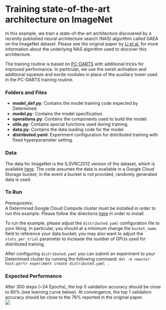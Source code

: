 # Training state-of-the-art architecture on ImageNet
In this example, we train a state-of-the-art architecture discovered by a recently published neural architecture search (NAS) algorithm called GAEA on the ImageNet dataset.  Please see the original paper by [Li et al.](https://arxiv.org/abs/2004.07802) for more information about the underlying NAS algorithm used to discover this architecture.

The training routine is based on [PC-DARTS](https://github.com/yuhuixu1993/PC-DARTS/blob/master/train_imagenet.py) with additional tricks for improved performance.  In particular, we use the swish activation and additional squeeze and excite modules in place of the auxiliary tower used in the PC-DARTS training routine.  

### Folders and Files
* **model_def.py**: Contains the model training code expected by Determined.
* **model.py**: Contains the model specification.
* **operations.py**: Contains the components used to build the model.
* **utils.py**: Contains special functions used during training.
* **data.py**: Contains the data loading code for the model.
* **distributed.yaml**: Experiment configuration for distributed training with fixed hyperparameter setting.

### Data
The data for ImageNet is the ILSVRC2012 version of the dataset, which is available [here](http://www.image-net.org/).  The code assumes the data is available in a Google Cloud Storage bucket; in the event a bucket is not provided, randomly generated data is used.

### To Run
   *Prerequisites*:  
      A Determined Google Cloud Compute cluster must be installed in order to run this example.  Please follow the directions [here](https://docs.determined.ai/latest/how-to/install-main.html) in order to install. 

   To run the example, please adjust the `distributed.yaml` configuration file to your liking.  In particular, you should at a minimum change the `bucket_name` field to reference your data bucket; you may also want to adjust the `slots_per_trial` parameter to increase the number of GPUs used for distributed training.  

   After configuring `distributed.yaml` you can submit an experiment to your Determined cluster by running the following command:
     `det -m <master host:port> experiment create distributed.yaml . `

### Expected Performance
After 300 steps (~24 Epochs), the top 5 validation accuracy should be close to 80% (see learning curve below).  At convergence, the top 1 validation accuracy should be close to the 76% reported in the original paper.  
![](./top5\_val.png)
